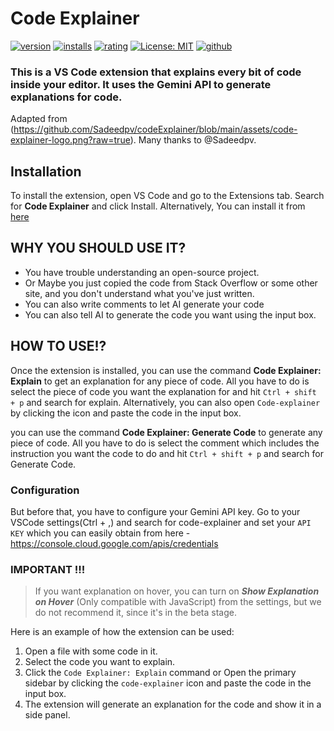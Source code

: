 # Code Explainer


[![version](https://img.shields.io/visual-studio-marketplace/v/xzhaos.code-explainer)](https://marketplace.visualstudio.com/items?itemName=xzhaos.gemini-code-explainer)
[![installs](https://img.shields.io/visual-studio-marketplace/i/xzhaos.gemini-code-explainer)](https://marketplace.visualstudio.com/items?itemName=xzhaos.gemini-code-explainer)
[![rating](https://img.shields.io/visual-studio-marketplace/r/xzhaos.gemini-code-explainer)](https://marketplace.visualstudio.com/items?itemName=xzhaos.gemini-code-explainer)
[![License: MIT](https://img.shields.io/badge/License-MIT-yellow.svg)](https://opensource.org/licenses/MIT)
[![github](https://img.shields.io/badge/github-green)](https://github.com/xzhaos/codeExplainer)



### This is a VS Code extension that explains every bit of code inside your editor. It uses the Gemini API to generate explanations for code. 

Adapted from (https://github.com/Sadeedpv/codeExplainer/blob/main/assets/code-explainer-logo.png?raw=true). Many thanks to @Sadeedpv. 

## Installation

To install the extension, open VS Code and go to the Extensions tab. Search for **Code Explainer** and click Install. Alternatively, You can install it from [here](https://marketplace.visualstudio.com/items?itemName=xzhaos.gemini-code-explainer)

## WHY YOU SHOULD USE IT?

- You have trouble understanding an open-source project.
- Or Maybe you just copied the code from Stack Overflow or some other site, and you don't understand what you've just written.
- You can also write comments to let AI generate your code
- You can also tell AI to generate the code you want using the input box.

## HOW TO USE!?

Once the extension is installed, you can use the command **Code Explainer: Explain** to get an explanation for any piece of code.
All you have to do is select the piece of code you want the explanation for and hit `Ctrl + shift + p` and search for explain.
Alternatively, you can also open `Code-explainer` by clicking the icon and paste the code in the input box.

you can use the command **Code Explainer: Generate Code** to generate any piece of code. 
All you have to do is select the comment which includes the instruction you want the code to do and hit `Ctrl + shift + p` and search for Generate Code.

### Configuration

But before that, you have to configure your Gemini API key. Go to your VSCode settings(Ctrl + ,) and search for code-explainer and set your `API KEY` which you can easily obtain from here - https://console.cloud.google.com/apis/credentials

### IMPORTANT !!!
> If you want explanation on hover, you can turn on ***Show Explanation on Hover*** (Only compatible with JavaScript) from the settings, but we do not recommend it, since it's in the beta stage.

Here is an example of how the extension can be used:

1. Open a file with some code in it.
2. Select the code you want to explain.
3. Click the `Code Explainer: Explain` command or Open the primary sidebar by clicking the `code-explainer` icon and paste the code in the input box.
4. The extension will generate an explanation for the code and show it in a side panel.

